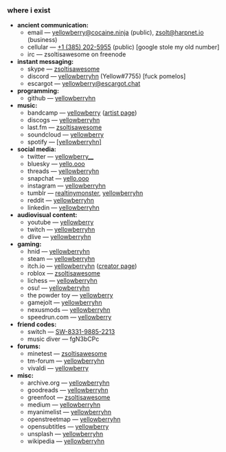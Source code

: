 ### where i exist

- **ancient communication:**
  - email — [yellowberry@cocaine.ninja](mailto:yellowberry@cocaine.ninja) (public), [zsolt@harpnet.io](mailto:zsolt@harpnet.io) (business)
  - cellular — [+1 (385) 202-5955](tel:+13852025955) (public) \[google stole my old number\]
  - irc — zsoltisawesome on freenode
- **instant messaging:**
  - skype — [zsoltisawesome](skype:zsoltisawesome?chat)
  - discord — <a href="https://discord.com/users/608720898845048833" onclick="return false" title="discord, please allow profile links, i'm begging you.">yellowberryhn</a> (Yellow#7755) <span class="redtext">[fuck&nbsp;pomelos]</span>
  - escargot — [yellowberry@escargot.chat](msnim:chat?yellowberry@escargot.chat)
- **programming:**
  - github — [yellowberryhn](https://github.com/yellowberryhn)
- **music:**
  - bandcamp — [yellowberry](https://bandcamp.com/yellowberry) ([artist page](https://yellowberry.bandcamp.com/))
  - discogs — [yellowberryhn](https://www.discogs.com/user/yellowberryhn)
  - last.fm — [zsoltisawesome](https://last.fm/user/zsoltisawesome)
  - soundcloud — [yellowberry](https://soundcloud.com/yellowberry)
  - spotify — [\[yellowberryhn\]](https://open.spotify.com/user/%5Byellowberryhn%5D)
- **social media:**
  - twitter — [yellowberry__](https://twitter.com/yellowberry__)
  - bluesky — [yello.ooo](https://bsky.app/profile/did:plc:mmq4bbonp3jetjvtd7fong77)
  - threads — [yellowberryhn](https://www.threads.net/@yellowberryhn)
  - snapchat — [yello.ooo](https://www.snapchat.com/add/yello.ooo)
  - instagram — [yellowberryhn](https://www.instagram.com/YellowberryHN/)
  - tumblr — [realtinymonster](https://realtinymonster.tumblr.com/), [yellowberryhn](https://yellowberryhn.tumblr.com/)
  - reddit — [yellowberryhn](https://www.reddit.com/user/yellowberryhn/)
  - linkedin — [yellowberryhn](https://www.linkedin.com/in/yellowberryhn)
- **audiovisual content:**
  - youtube — [yellowberry](https://youtube.com/user/zsoltisawesome)
  - twitch — [yellowberryhn](https://twitch.tv/yellowberryhn)
  - dlive — [yellowberryhn](https://dlive.tv/YellowberryHN)
- **gaming:**
  - hnid — [yellowberryhn](https://hnid.cc/0x01)
  - steam — [yellowberryhn](https://steamcommunity.com/id/yellowberryhn)
  - itch.io — [yellowberryhn](https://itch.io/profile/yellowberryhn) ([creator page](https://yellowberryhn.itch.io/))
  - roblox — [zsoltisawesome](https://www.roblox.com/users/10179546/profile)
  - lichess — [yellowberryhn](https://lichess.org/@/yellowberryhn)
  - osu! — [yellowberryhn](https://osu.ppy.sh/u/yellowberryhn)
  - the powder toy — [yellowberry](https://powdertoy.co.uk/User.html?Name=yellowberry)
  - gamejolt — [yellowberryhn](https://gamejolt.com/@yellowberryhn)
  - nexusmods — [yellowberryhn](https://www.nexusmods.com/users/148160313)
  - speedrun.com — [yellowberry](https://www.speedrun.com/users/yellowberry)
- **friend codes:**
  - switch — [SW-8331-9885-2213](https://lounge.nintendo.com/friendcode/8331-9885-2213/Cr8Zp7JTHQ)
  - music diver — fgN3bCPc
- **forums:**
  - minetest — [zsoltisawesome](https://forum.minetest.net/memberlist.php?mode=viewprofile&u=1098)
  - tm-forum — [yellowberryhn](https://www.tm-forum.com/memberlist.php?mode=viewprofile&u=42974)
  - vivaldi — [yellowberry](https://forum.vivaldi.net/user/yellowberry)
- **misc:**
  - archive.org — [yellowberryhn](https://archive.org/details/@yellowberryhn)
  - goodreads — [yellowberryhn](https://www.goodreads.com/yellowberryhn)
  - greenfoot — [zsoltisawesome](https://www.greenfoot.org/users/2879)
  - medium — [yellowberryhn](https://medium.com/@YellowberryHN)
  - myanimelist — [yellowberryhn](https://myanimelist.net/profile/YellowberryHN)
  - openstreetmap — [yellowberryhn](https://www.openstreetmap.org/user/YellowberryHN)
  - opensubtitles — [yellowberry](https://www.opensubtitles.org/en/profile/iduser-9703487)
  - unsplash — [yellowberryhn](https://unsplash.com/@yellowberryhn)
  - wikipedia — [yellowberryhn](https://en.wikipedia.org/wiki/User:YellowberryHN)